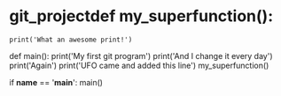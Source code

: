 # git_projectdef my_superfunction():
    print('What an awesome print!')

def main():
    print('My first git program')
    print('And I change it every day')
    print('Again')
    print('UFO came and added this line')
    my_superfunction()


if __name__ == '__main__':
    main()
